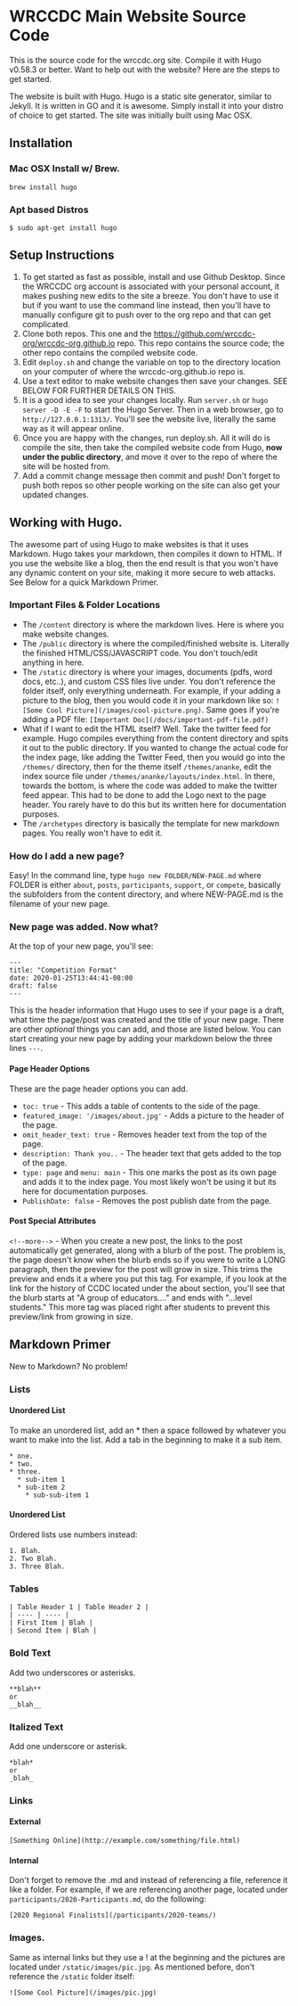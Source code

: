 # WRCCDC Main Website Source Code
This is the source code for the wrccdc.org site. Compile it with Hugo v0.58.3 or better. Want to help out with the website? Here are the steps to get started.

The website is built with Hugo. Hugo is a static site generator, similar to Jekyll. It is written in GO and it is awesome. Simply install it into your distro of choice to get started. The site was initially built using Mac OSX.

## Installation
### Mac OSX Install w/ Brew.
`brew install hugo`

### Apt based Distros
`$ sudo apt-get install hugo`

## Setup Instructions
1. To get started as fast as possible, install and use Github Desktop. Since the WRCCDC org account is associated with your personal account, it makes pushing new edits to the site a breeze. You don't have to use it but if you want to use the command line instead, then you'll have to manually configure git to push over to the org repo and that can get complicated.
2. Clone both repos. This one and the https://github.com/wrccdc-org/wrccdc-org.github.io repo. This repo contains the source code; the other repo contains the compiled website code.
3. Edit `deploy.sh` and change the variable on top to the directory location on your computer of where the wrccdc-org.github.io repo is.
4. Use a text editor to make website changes then save your changes. SEE BELOW FOR FURTHER DETAILS ON THIS.
5. It is a good idea to see your changes locally. Run `server.sh` or `hugo server -D -E -F` to start the Hugo Server. Then in a web browser, go to `http://127.0.0.1:1313/`. You'll see the website live, literally the same way as it will appear online.
6. Once you are happy with the changes, run deploy.sh. All it will do is compile the site, then take the compiled website code from Hugo, **now under the public directory**, and move it over to the repo of where the site will be hosted from.
7. Add a commit change message then commit and push! Don't forget to push both repos so other people working on the site can also get your updated changes.

## Working with Hugo.
The awesome part of using Hugo to make websites is that it uses Markdown. Hugo takes your markdown, then compiles it down to HTML. If you use the website like a blog, then the end result is that you won't have any dynamic content on your site, making it more secure to web attacks. See Below for a quick Markdown Primer.

### Important Files & Folder Locations
* The `/content` directory is where the markdown lives. Here is where you make website changes.
* The `/public` directory is where the compiled/finished website is. Literally the finished HTML/CSS/JAVASCRIPT code. You don't touch/edit anything in here.
* The `/static` directory is where your images, documents (pdfs, word docs, etc..), and custom CSS files live under. You don't reference the folder itself, only everything underneath. For example, if your adding a picture to the blog, then you would code it in your markdown like so: `![Some Cool Picture](/images/cool-picture.png)`. Same goes if you're adding a PDF file: `[Important Doc](/docs/important-pdf-file.pdf)`
* What if I want to edit the HTML itself? Well. Take the twitter feed for example. Hugo compiles everything from the content directory and spits it out to the public directory. If you wanted to change the actual code for the index page, like adding the Twitter Feed, then you would go into the `/themes/` directory, then for the theme itself `/themes/ananke`, edit the index source file under `/themes/ananke/layouts/index.html`. In there, towards the bottom, is where the code was added to make the twitter feed appear. This had to be done to add the Logo next to the page header. You rarely have to do this but its written here for documentation purposes.
* The `/archetypes` directory is basically the template for new markdown pages. You really won't have to edit it.

### How do I add a new page?
Easy! In the command line, type `hugo new FOLDER/NEW-PAGE.md` where FOLDER is either `about`, `posts`, `participants`, `support`, or `compete`, basically the subfolders from the content directory, and where NEW-PAGE.md is the filename of your new page.

### New page was added. Now what?
At the top of your new page, you'll see:
```
---
title: "Competition Format"
date: 2020-01-25T13:44:41-08:00
draft: false
---
```
This is the header information that Hugo uses to see if your page is a draft, what time the page/post was created and the title of your new page. There are other *optional* things you can add, and those are listed below. You can start creating your new page by adding your markdown below the three lines `---`.

#### Page Header Options
These are the page header options you can add.
* `toc: true` - This adds a table of contents to the side of the page.
* `featured_image: '/images/about.jpg'` - Adds a picture to the header of the page.
* `omit_header_text: true` - Removes header text from the top of the page.
* `description: Thank you..` - The header text that gets added to the top of the page.
* `type: page` and `menu: main` - This one marks the post as its own page and adds it to the index page. You most likely won't be using it but its here for documentation purposes.
* `PublishDate: false` - Removes the post publish date from the page.

#### Post Special Attributes

`<!--more-->` - When you create a new post, the links to the post automatically get generated, along with a blurb of the post. The problem is, the page doesn't know when the blurb ends so if you were to write a LONG paragraph, then the preview for the post will grow in size. This trims the preview and ends it a where you put this tag. For example, if you look at the link for the history of CCDC located under the about section, you'll see that the blurb starts at "A group of educators...." and ends with "...level students." This more tag was placed right after students to prevent this preview/link from growing in size.

## Markdown Primer
New to Markdown? No problem!
### Lists
#### Unordered List
To make an unordered list, add an * then a space followed by whatever you want to make into the list. Add a tab in the beginning to make it a sub item.
```
* one.
* two.
* three.
  * sub-item 1
  * sub-item 2
    * sub-sub-item 1

```
#### Unordered List
Ordered lists use numbers instead:
```
1. Blah.
2. Two Blah.
3. Three Blah.
```
### Tables
```
| Table Header 1 | Table Header 2 |
| ---- | ---- |
| First Item | Blah |
| Second Item | Blah |
```
### Bold Text
Add two underscores or asterisks.
```
**blah**
or
__blah__
```
### Italized Text
Add one underscore or asterisk.
```
*blah*
or
_blah_
```
### Links
#### External
```
[Something Online](http://example.com/something/file.html)
```
#### Internal
Don't forget to remove the .md and instead of referencing a file, reference it like a folder.
For example, if we are referencing another page, located under `participants/2020-Participants.md`, do the following:
```
[2020 Regional Finalists](/participants/2020-teams/)
```
### Images.
Same as internal links but they use a ! at the beginning and the pictures are located under `/static/images/pic.jpg`. As mentioned before, don't reference the `/static` folder itself:
```
![Some Cool Picture](/images/pic.jpg)
```
